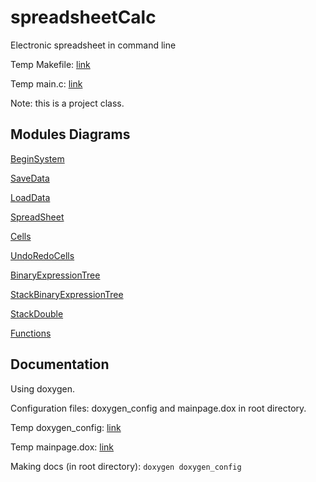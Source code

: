 spreadsheetCalc
===============

Electronic spreadsheet in command line

Temp Makefile: [link](https://www.dropbox.com/s/599k47561wgcaoa/Makefile?dl=0)

Temp main.c: [link](https://www.dropbox.com/s/vef4893i5v2ghr4/main.c?dl=0)

Note: this is a project class.

Modules Diagrams
----------
[BeginSystem](https://www.dropbox.com/s/bz7eqhir2eh2gve/beginSystem.pdf?dl=0)

[SaveData](https://www.dropbox.com/s/f64qgv63pomnmt9/M%C3%B3dulo%20Save%20Data.pdf?dl=0)

[LoadData](https://www.dropbox.com/s/0q60k8wivy5n6po/M%C3%B3dulo%20Load%20Data.pdf?dl=0)

[SpreadSheet](https://www.dropbox.com/s/g9xt8mtd2pfi3wk/M%C3%B3dulo%20SpreadSheet.pdf?dl=0)

[Cells](https://www.dropbox.com/s/u9e5gjdhqpob5vr/Cells.pdf?dl=0)

[UndoRedoCells](https://www.dropbox.com/s/r3sciejkc2hdg3r/Modulo%20UndoRedo_Cells.pdf?dl=0)

[BinaryExpressionTree](https://www.dropbox.com/s/z10zd3ooi5if4rq/binary%20expression%20tree.pdf?dl=0)

[StackBinaryExpressionTree](https://www.dropbox.com/s/70no5mckf3axgn7/stack%20binary%20expression%20tree.pdf?dl=0)

[StackDouble](https://www.dropbox.com/s/aksmgjwnlqqnhh7/Stack%20Double.pdf?dl=0)

[Functions](https://www.dropbox.com/s/y9ag0vx7yag5j1u/M%C3%B3dulo%20Functions.pdf?dl=0)

Documentation
-------------

Using doxygen.

Configuration files: doxygen_config and mainpage.dox in root directory.

Temp doxygen_config: [link](https://www.dropbox.com/s/wtz2k1dm6b7rol7/doxygen_config?dl=0)

Temp mainpage.dox: [link](https://www.dropbox.com/s/9nqf145i9m87ahy/mainpage.dox?dl=0)

Making docs (in root directory): `doxygen doxygen_config`


